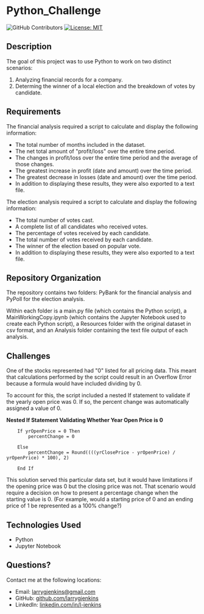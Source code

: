 # Python_Challenge
![GitHub Contributors](https://img.shields.io/github/contributors/larrygjenkins/larrygjenkins.github.io)
[![License: MIT](https://img.shields.io/badge/License-MIT-yellow.svg)](https://opensource.org/licenses/MIT)
## Description
The goal of this project was to use Python to work on two distinct scenarios: 
1. Analyzing financial records for a company.
2. Determing the winner of a local election and the breakdown of votes by candidate. 

## Requirements
The financial analysis required a script to calculate and display the following information: 

* The total number of months included in the dataset.
* The net total amount of "profit/loss" over the entire time period.
* The changes in profit/loss over the entire time period and the average of those changes.
* The greatest increase in profit (date and amount) over the time period. 
* The greatest decrease in losses (date and amount) over the time period.
* In addition to displaying these results, they were also exported to a text file.

The election analysis required a script to calculate and display the following information: 

* The total number of votes cast.
* A complete list of all candidates who received votes.
* The percentage of votes received by each candidate.
* The total number of votes received by each candidate. 
* The winner of the election based on popular vote.
* In addition to displaying these results, they were also exported to a text file.

## Repository Organization
The repository contains two folders: PyBank for the financial analysis and PyPoll for the election analysis. 

Within each folder is a main.py file (which contains the Python script), a MainWorkingCopy.ipynb (which contains the Jupyter Notebook used to create each Python script), a Resources folder with the original dataset in csv format, and an Analysis folder containing the text file output of each analysis.

## Challenges
One of the stocks represented had "0" listed for all pricing data. This meant that calculations performed by the script could result in an Overflow Error because a formula would have included dividing by 0. 

To account for this, the script included a nested If statement to validate if the yearly open price was 0. If so, the percent change was automatically assigned a value of 0.

**Nested If Statement Validating Whether Year Open Price is 0**

        If yrOpenPrice = 0 Then
            percentChange = 0
                    
        Else
            percentChange = Round((((yrClosePrice - yrOpenPrice) / yrOpenPrice) * 100), 2)
                    
        End If

This solution served this particular data set, but it would have limitations if the opening price was 0 but the closing price was not. That scenario would require a decision on how to present a percentage change when the starting value is 0. (For example, would a starting price of 0 and an ending price of 1 be represented as a 100% change?)  

## Technologies Used
* Python
* Jupyter Notebook

## Questions?
Contact me at the following locations:

* Email: <a href="mailto:larrygjenkins@gmail.com">larrygjenkins@gmail.com</a>
* GitHub: <a href="https://github.com/larrygjenkins">github.com/larrygjenkins</a>
* LinkedIn: <a href="https://www.linkedin.com/in/l-jenkins/">linkedin.com/in/l-jenkins</a>